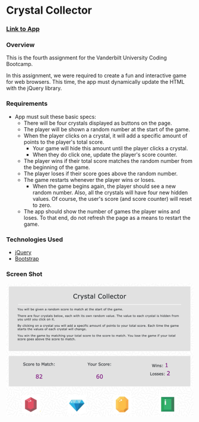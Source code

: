 # Crystal Collector

### [Link to App](https://matthewemichael.github.io/unit-4-game/index.html)

### Overview

This is the fourth assignment for the Vanderbilt University Coding Bootcamp.

In this assignment, we were required to create a fun and interactive game for web browsers. This time, the app must dynamically update the HTML with the jQuery library.

### Requirements

* App must suit these basic specs:
  * There will be four crystals displayed as buttons on the page.
  * The player will be shown a random number at the start of the game.
  * When the player clicks on a crystal, it will add a specific amount of points to the player's total score.
    * Your game will hide this amount until the player clicks a crystal.
    * When they do click one, update the player's score counter.
  * The player wins if their total score matches the random number from the beginning of the game.
  * The player loses if their score goes above the random number.
  * The game restarts whenever the player wins or loses.
    * When the game begins again, the player should see a new random number. Also, all the crystals will have four new hidden values. Of course, the user's score (and score counter) will reset to zero.
  * The app should show the number of games the player wins and loses. To that end, do not refresh the page as a means to restart the game.



### Technologies Used
- [jQuery](https://api.jquery.com/)
- [Bootstrap](https://getbootstrap.com/docs/4.0/getting-started/introduction/)

### Screen Shot
![screenshot](assets/images/cc-screenshot.png)